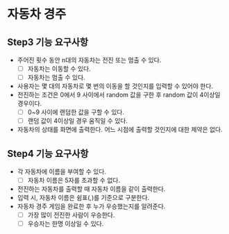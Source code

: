 # 자동차 경주
## Step3 기능 요구사항
- 주어진 횟수 동안 n대의 자동차는 전진 또는 멈출 수 있다.
    - [ ]  자동차는 이동할 수 있다.
    - [ ]  자동차는 멈출 수 있다.
- 사용자는 몇 대의 자동차로 몇 번의 이동을 할 것인지를 입력할 수 있어야 한다.
- 전진하는 조건은 0에서 9 사이에서 random 값을 구한 후 random 값이 4이상일 경우이다.
    - [ ]  0~9 사이에 랜덤한 값을 구할 수 있다.
    - [ ]  랜덤 값이 4이상일 경우 움직일 수 있다.
- 자동차의 상태를 화면에 출력한다. 어느 시점에 출력할 것인지에 대한 제약은 없다.

## Step4 기능 요구사항
- 각 자동차에 이름을 부여할 수 있다. 
    - [ ] 자동차 이름은 5자를 초과할 수 없다.
- 전진하는 자동차를 출력할 때 자동차 이름을 같이 출력한다.
- 입력 시, 자동차 이름은 쉼표(,)를 기준으로 구분한다.
- 자동차 경주 게임을 완료한 후 누가 우승했는지를 알려준다. 
    - [ ] 가장 많이 전진한 사람이 우승한다.
    - [ ] 우승자는 한명 이상일 수 있다.

